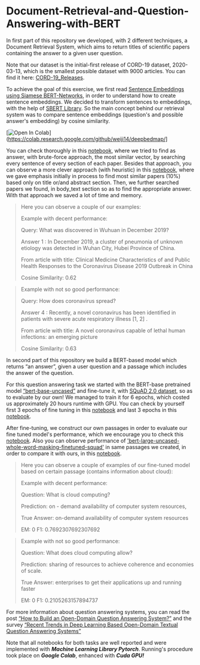 # Document-Retrieval-and-Question-Answering-with-BERT

In first part of this repository we developed, with 2 different techniques, a Document Retrieval System, which aims to return titles of scientific
papers containing the answer to a given user question. 

Note that our dataset is the initial-first release of CORD-19 dataset, 2020-03-13, which is the smallest possible dataset with 9000 articles. 
You can find it here: [CORD-19_Releases](https://ai2-semanticscholar-cord-19.s3-us-west-2.amazonaws.com/historical_releases.html).

To achieve the goal of this exercise, we first read [Sentence Embeddings using Siamese BERT-Networks](https://arxiv.org/pdf/1908.10084.pdf), in order to understand how to create sentence embeddings. We decided to transform sentences to embeddings, with the help of [SBERT Library](https://www.sbert.net/). So the main concept behind our retrieval system was to compare sentence embeddings (question's and possible answer's embedding) by cosine similarity. 

[![Open In Colab](https://colab.research.google.com/assets/colab-badge.svg)](https://colab.research.google.com/github/weiji14/deepbedmap/]

You can check thoroughly in this [notebook](https://github.com/spympr/Document-Retrieval-and-Question-Answering-with-BERT/blob/main/Document_Retrieval_System/Document_Retrieval_with_BF.ipynb), where we tried to find as answer, with brute-force approach, the most similar vector, by searching every sentence of every section of each paper. Besides that approach, you can observe a more clever approach (with heuristic) in this 
[notebook](https://github.com/spympr/Document-Retrieval-and-Question-Answering-with-BERT/blob/main/Document_Retrieval_System/Document_Retrieval_with_Heuristic.ipynb), where we gave emphasis initially in process to find most similar papers (10%) based only on title or/and abstract section. Then, we further searched papers we found, in body_text section so as to find the appropriate answer. With that approach we saved a lot of time and memory. 

> Here you can observe a couple of our examples:
>
> Example with decent performance:
> 
> Query: What was discovered in Wuhuan in December 2019? 
>
> Answer 1 : In December 2019, a cluster of pneumonia of unknown etiology was detected in Wuhan City, Hubei Province of China.
>
> From article with title: Clinical Medicine Characteristics of and Public Health Responses to the Coronavirus Disease 2019 Outbreak in China 
> 
> Cosine Similarity: 0.62 


> Example with not so good performance:
> 
> Query: How does coronavirus spread?  
>
> Answer 4 : Recently, a novel coronavirus has been identified in patients with severe acute respiratory illness [1, 2] .
>
> From article with title: A novel coronavirus capable of lethal human infections: an emerging picture 
> 
> Cosine Similarity: 0.63

In second part of this repository we build a BERT-based model which returns “an answer”, given a user question and a passage which includes the answer of the question. 

For this question answering task we started with the BERT-base pretrained model [“bert-base-uncased”](https://huggingface.co/bert-base-uncased) and fine-tune it, with [SQuAD 2.0 dataset](https://rajpurkar.github.io/SQuAD-explorer/), so as to evaluate by our own! We managed to train it for 6 epochs, which costed us approximately 20 hours runtime with GPU. You can check by yourself first 3 epochs of fine tuning in this [notebook](https://github.com/spympr/Document-Retrieval-and-Question-Answering-with-BERT/blob/main/Question_Answering/BertFineTuning_1-3.ipynb) and last 3 epochs in this [notebook](https://github.com/spympr/Document-Retrieval-and-Question-Answering-with-BERT/blob/main/Question_Answering/BertFineTuning_4-6.ipynb).

After fine-tuning, we construct our own passages in order to evaluate our fine tuned model's performance, which we encourage you to check this [notebook](https://github.com/spympr/Document-Retrieval-and-Question-Answering-with-BERT/blob/main/Question_Answering/BertEvaluation.ipynb). Also you can observe performance of ['bert-large-uncased-whole-word-masking-finetuned-squad'](https://huggingface.co/bert-large-uncased-whole-word-masking-finetuned-squad) in same passages we created, in order to compare it with ours, in this [notebook](https://github.com/spympr/Document-Retrieval-and-Question-Answering-with-BERT/blob/main/Question_Answering/CompareWithBertFineTunedSQuAD.ipynb).

> Here you can observe a couple of examples of our fine-tuned model based on certain passage (contains information about cloud):
>
> Example with decent performance:
>
> Question: What is cloud computing?
>
> Prediction: on - demand availability of computer system resources,
> 
> True Answer: on-demand availability of computer system resources
>
> EM: 0 	 F1: 0.7692307692307692

> Example with not so good performance:
> 
> Question: What does cloud computing allow?
>
> Prediction: sharing of resources to achieve coherence and economies of scale.
> 
> True Answer: enterprises to get their applications up and running faster
> 
> EM: 0 	 F1: 0.2105263157894737

For more information about question answering systems, you can read the post [“How to Build an Open-Domain Question Answering System?”](https://lilianweng.github.io/lil-log/2020/10/29/open-domain-question-answering.html) and the survey [“Recent Trends in Deep Learning Based Open-Domain Textual Question Answering Systems”](https://ieeexplore.ieee.org/stamp/stamp.jsp?tp=&arnumber=9072442)

Note that all notebooks for both tasks are well reported and were implemented with ***Machine Learning Library Pytorch***. Running's procedure took place on ***Google Colab***, enhanced with ***Cuda GPU!***

